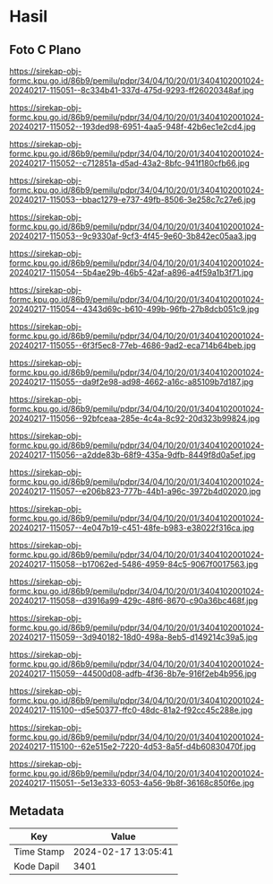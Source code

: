# Hasil

## Foto C Plano

https://sirekap-obj-formc.kpu.go.id/86b9/pemilu/pdpr/34/04/10/20/01/3404102001024-20240217-115051--8c334b41-337d-475d-9293-ff26020348af.jpg

https://sirekap-obj-formc.kpu.go.id/86b9/pemilu/pdpr/34/04/10/20/01/3404102001024-20240217-115052--193ded98-6951-4aa5-948f-42b6ec1e2cd4.jpg

https://sirekap-obj-formc.kpu.go.id/86b9/pemilu/pdpr/34/04/10/20/01/3404102001024-20240217-115052--c712851a-d5ad-43a2-8bfc-941f180cfb66.jpg

https://sirekap-obj-formc.kpu.go.id/86b9/pemilu/pdpr/34/04/10/20/01/3404102001024-20240217-115053--bbac1279-e737-49fb-8506-3e258c7c27e6.jpg

https://sirekap-obj-formc.kpu.go.id/86b9/pemilu/pdpr/34/04/10/20/01/3404102001024-20240217-115053--9c9330af-9cf3-4f45-9e60-3b842ec05aa3.jpg

https://sirekap-obj-formc.kpu.go.id/86b9/pemilu/pdpr/34/04/10/20/01/3404102001024-20240217-115054--5b4ae29b-46b5-42af-a896-a4f59a1b3f71.jpg

https://sirekap-obj-formc.kpu.go.id/86b9/pemilu/pdpr/34/04/10/20/01/3404102001024-20240217-115054--4343d69c-b610-499b-96fb-27b8dcb051c9.jpg

https://sirekap-obj-formc.kpu.go.id/86b9/pemilu/pdpr/34/04/10/20/01/3404102001024-20240217-115055--6f3f5ec8-77eb-4686-9ad2-eca714b64beb.jpg

https://sirekap-obj-formc.kpu.go.id/86b9/pemilu/pdpr/34/04/10/20/01/3404102001024-20240217-115055--da9f2e98-ad98-4662-a16c-a85109b7d187.jpg

https://sirekap-obj-formc.kpu.go.id/86b9/pemilu/pdpr/34/04/10/20/01/3404102001024-20240217-115056--92bfceaa-285e-4c4a-8c92-20d323b99824.jpg

https://sirekap-obj-formc.kpu.go.id/86b9/pemilu/pdpr/34/04/10/20/01/3404102001024-20240217-115056--a2dde83b-68f9-435a-9dfb-8449f8d0a5ef.jpg

https://sirekap-obj-formc.kpu.go.id/86b9/pemilu/pdpr/34/04/10/20/01/3404102001024-20240217-115057--e206b823-777b-44b1-a96c-3972b4d02020.jpg

https://sirekap-obj-formc.kpu.go.id/86b9/pemilu/pdpr/34/04/10/20/01/3404102001024-20240217-115057--4e047b19-c451-48fe-b983-e38022f316ca.jpg

https://sirekap-obj-formc.kpu.go.id/86b9/pemilu/pdpr/34/04/10/20/01/3404102001024-20240217-115058--b17062ed-5486-4959-84c5-9067f0017563.jpg

https://sirekap-obj-formc.kpu.go.id/86b9/pemilu/pdpr/34/04/10/20/01/3404102001024-20240217-115058--d3916a99-429c-48f6-8670-c90a36bc468f.jpg

https://sirekap-obj-formc.kpu.go.id/86b9/pemilu/pdpr/34/04/10/20/01/3404102001024-20240217-115059--3d940182-18d0-498a-8eb5-d149214c39a5.jpg

https://sirekap-obj-formc.kpu.go.id/86b9/pemilu/pdpr/34/04/10/20/01/3404102001024-20240217-115059--44500d08-adfb-4f36-8b7e-916f2eb4b956.jpg

https://sirekap-obj-formc.kpu.go.id/86b9/pemilu/pdpr/34/04/10/20/01/3404102001024-20240217-115100--d5e50377-ffc0-48dc-81a2-f92cc45c288e.jpg

https://sirekap-obj-formc.kpu.go.id/86b9/pemilu/pdpr/34/04/10/20/01/3404102001024-20240217-115100--62e515e2-7220-4d53-8a5f-d4b60830470f.jpg

https://sirekap-obj-formc.kpu.go.id/86b9/pemilu/pdpr/34/04/10/20/01/3404102001024-20240217-115051--5e13e333-6053-4a56-9b8f-36168c850f6e.jpg


## Metadata

| Key        | Value               |
| ---------- | ------------------- |
| Time Stamp | 2024-02-17 13:05:41 |
| Kode Dapil | 3401                |



